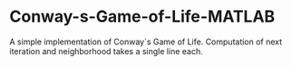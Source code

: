 # Conway-s-Game-of-Life-MATLAB
A simple implementation of Conway´s Game of Life. Computation of next iteration and neighborhood takes a single line each.
